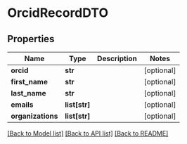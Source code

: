 # OrcidRecordDTO

## Properties
Name | Type | Description | Notes
------------ | ------------- | ------------- | -------------
**orcid** | **str** |  | [optional] 
**first_name** | **str** |  | [optional] 
**last_name** | **str** |  | [optional] 
**emails** | **list[str]** |  | [optional] 
**organizations** | **list[str]** |  | [optional] 

[[Back to Model list]](../README.md#documentation-for-models) [[Back to API list]](../README.md#documentation-for-api-endpoints) [[Back to README]](../README.md)


